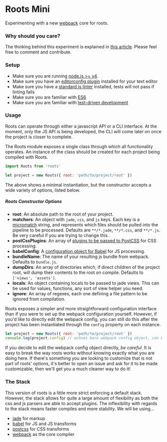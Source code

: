 # Roots Mini

Experimenting with a new [webpack](http://webpack.github.io) core for roots.

### Why should you care?

The thinking behind this experiment is explained in [this article](https://medium.com/@jescalan/eaa10c75eb22). Please feel free to comment and contribute.

### Setup

- Make sure you are running [node.js >= v4](https://nodejs.org/en/).
- Make sure you have an [editorconfig plugin](http://editorconfig.org/#download) installed for your text editor
- Make sure you have a [standard js linter](http://standardjs.com/index.html#usage) installed, tests will not pass if linting fails
- Make sure you are familiar with [ES6](https://medium.com/sons-of-javascript/javascript-an-introduction-to-es6-1819d0d89a0f)
- Make sure you are familiar with [test-driven development](https://www.wikiwand.com/en/Test-driven_development)

### Usage

Roots can operate through either a javascript API or a CLI interface. At the moment, only the JS API is being developed, the CLI will come later on once the project is closer to complete.

The Roots module exposes a single class through which all functionality operates. An instance of the class should be created for each project being compiled with Roots.

```js
import Roots from 'roots'

let project = new Roots({ root: 'path/to/project/root' })
```

The above shows a minimal instantiation, but the constructor accepts a wide variety of options, listed below.

##### Roots Constructor Options

- **root**: An absolute path to the root of your project.
- **matchers**: An object with `jade`, `css`, and `js` keys. Each key is a [micromatch](https://github.com/jonschlinkert/micromatch) string, and represents which files should be pulled into the pipeline to be processed. Defaults are `**/*.jade`, `**/*.css`, and `**/*.js`. Be very careful if you are trying to change this.
- **postCssPlugins**: An array of [plugins to be passed to PostCSS](http://postcss.parts/) for CSS processing.
- **babelConfig**: A [configuration object for Babel](http://babeljs.io/docs/usage/options/) for JS processing.
- **bundleName**: The name of your resulting js bundle from webpack. Defaults to `bundle.js`.
- **dumpDirs**: An array of directories which, if direct children of the project root, will dump their contents to the root on compile. Defaults to `['views', 'assets']`.
- **locals**: An object containing locals to be passed to jade views. This can be used for values, functions, any sort of view helper you need.
- **ignore**: An array of regexes, each one defining a file pattern to be ignored from compilation.

Roots exposes a simpler and more straightforward configuration interface than if you were to set up the webpack configuration yourself. However, if you'd like to directly edit the webpack config, you can still do this after the project has been instantiated through the `config` property on each instance.

```js
let project = new Roots({ root: 'path/to/project/root' })
console.log(project.config) // echoes bare webpack config object, can be edited
```

If you decide to edit the webpack config object directly, *be careful*. It is easy to break the way roots works without knowing exactly what you are doing here. If there's something you are looking to customize that is not part of roots' options, it's better to open an issue and ask for it to be made customizable, then we'll get you a much cleaner way to do it!

### The Stack

This version of roots is a little more strict enforcing a default stack. However, the stack allows for quite a large amount of flexibility as both the css and js parsers are able to accept plugins. The inflexibility with regards to the stack means faster compiles and more stability. We will be using...

- [jade](http://jade-lang.com/) for markup
- [babel](https://babeljs.io/) for JS and JS transforms
- [postcss](https://github.com/postcss/postcss) for CSS transforms
- [webpack](http://webpack.github.io) as the core compiler

